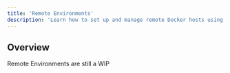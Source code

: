```yaml
---
title: 'Remote Environments'
description: 'Learn how to set up and manage remote Docker hosts using the Arcane agent for centralized container management.'
---
```


<script lang="ts">
</script>

## Overview

Remote Environments are still a WIP
